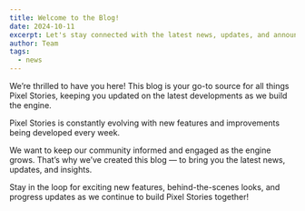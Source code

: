 ```yaml
---
title: Welcome to the Blog!
date: 2024-10-11
excerpt: Let's stay connected with the latest news, updates, and announcements.
author: Team
tags:
  - news
---
```


We’re thrilled to have you here! This blog is your go-to source for all things Pixel Stories, keeping you updated on the latest developments as we build the engine.

Pixel Stories is constantly evolving with new features and improvements being developed every week.

We want to keep our community informed and engaged as the engine grows. That’s why we’ve created this blog — to bring you the latest news, updates, and insights.

Stay in the loop for exciting new features, behind-the-scenes looks, and progress updates as we continue to build Pixel Stories together!
